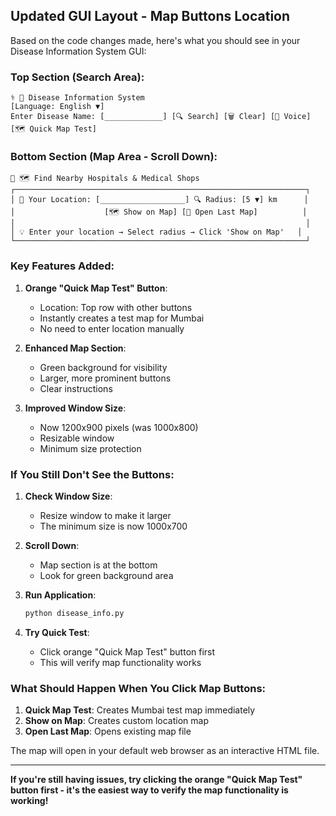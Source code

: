 ## Updated GUI Layout - Map Buttons Location

Based on the code changes made, here's what you should see in your Disease Information System GUI:

### Top Section (Search Area):
```
⚕️ 🏥 Disease Information System
[Language: English ▼]
Enter Disease Name: [_____________] [🔍 Search] [🗑️ Clear] [🎤 Voice] [🗺️ Quick Map Test]
```

### Bottom Section (Map Area - Scroll Down):
```
🏥 🗺️ Find Nearby Hospitals & Medical Shops
┌─────────────────────────────────────────────────────────────────┐
│ 📍 Your Location: [___________________] 🔍 Radius: [5 ▼] km      │
│                    [🗺️ Show on Map] [📂 Open Last Map]          │
│                                                                 │
│ 💡 Enter your location → Select radius → Click 'Show on Map'   │
└─────────────────────────────────────────────────────────────────┘
```

### Key Features Added:

1. **Orange "Quick Map Test" Button**: 
   - Location: Top row with other buttons
   - Instantly creates a test map for Mumbai
   - No need to enter location manually

2. **Enhanced Map Section**:
   - Green background for visibility
   - Larger, more prominent buttons
   - Clear instructions

3. **Improved Window Size**:
   - Now 1200x900 pixels (was 1000x800)
   - Resizable window
   - Minimum size protection

### If You Still Don't See the Buttons:

1. **Check Window Size**: 
   - Resize window to make it larger
   - The minimum size is now 1000x700

2. **Scroll Down**: 
   - Map section is at the bottom
   - Look for green background area

3. **Run Application**: 
   ```bash
   python disease_info.py
   ```

4. **Try Quick Test**: 
   - Click orange "Quick Map Test" button first
   - This will verify map functionality works

### What Should Happen When You Click Map Buttons:

1. **Quick Map Test**: Creates Mumbai test map immediately
2. **Show on Map**: Creates custom location map
3. **Open Last Map**: Opens existing map file

The map will open in your default web browser as an interactive HTML file.

---

**If you're still having issues, try clicking the orange "Quick Map Test" button first - it's the easiest way to verify the map functionality is working!**